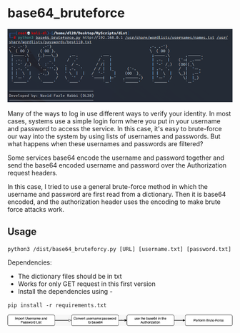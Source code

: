 # base64_bruteforce
![Title](/Images/base.png)

Many of the ways to log in use different ways to verify your identity. In most cases, systems use a simple login form where you put in your username and password to access the service. In this case, it's easy to brute-force our way into the system by using lists of usernames and passwords. But what happens when these usernames and passwords are filtered?

Some services base64 encode the username and password together and send the base64 encoded username and password over the Authorization request headers.

In this case, I tried to use a general brute-force method in which the username and password are first read from a dictionary. Then it is base64 encoded, and the authorization header uses the encoding to make brute force attacks work.

## Usage
```
python3 /dist/base64_bruteforcy.py [URL] [username.txt] [password.txt]

```

Dependencies:
- The dictionary files should be in txt
- Works for only GET request in this first version
- Install the dependencies using -

```
pip install -r requirements.txt

```

![Title](/Images/flow.jpeg)
